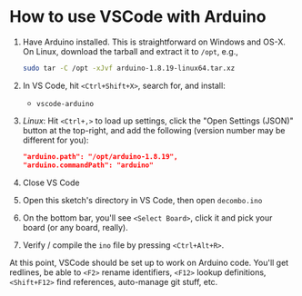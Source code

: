 # How to use VSCode with Arduino

1. Have Arduino installed.  This is straightforward on Windows and OS-X.  On Linux, download the tarball and extract it to `/opt`, e.g.,
    ```bash
    sudo tar -C /opt -xJvf arduino-1.8.19-linux64.tar.xz
    ```

2. In VS Code, hit `<Ctrl+Shift+X>`, search for, and install:
    * `vscode-arduino`

3. *Linux*: Hit `<Ctrl+,>` to load up settings, click the "Open Settings (JSON)" button at the top-right, and add the following (version number may be different for you):
    ```json
    "arduino.path": "/opt/arduino-1.8.19",
    "arduino.commandPath": "arduino"
    ```

4. Close VS Code
5. Open this sketch's directory in VS Code, then open `decombo.ino`
6. On the bottom bar, you'll see `<Select Board>`, click it and pick your board (or any board, really).
7. Verify / compile the `ino` file by pressing `<Ctrl+Alt+R>`.

At this point, VSCode should be set up to work on Arduino code.  You'll get redlines, be able to `<F2>` rename identifiers, `<F12>` lookup definitions, `<Shift+F12>` find references, auto-manage git stuff, etc.
